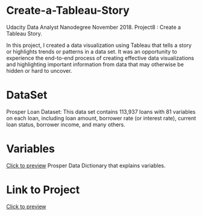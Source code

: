 # Create-a-Tableau-Story
Udacity Data Analyst Nanodegree  November 2018. Project8 : Create a Tableau Story.



In this project, I created a data visualization using Tableau that tells a story or highlights trends or patterns in a data set. It was an opportunity to experience the end-to-end process of creating effective data visualizations and highlighting important information from data that may otherwise be hidden or hard to uncover.

# DataSet 
Prosper Loan Dataset:
This data set contains 113,937 loans with 81 variables on each loan, including loan amount, borrower rate (or interest rate), current loan status, borrower income, and many others. 

# Variables 
[Click to preview](https://docs.google.com/spreadsheets/d/1gDyi_L4UvIrLTEC6Wri5nbaMmkGmLQBk-Yx3z0XDEtI/edit#gid=0) Prosper Data Dictionary that explains variables.
# Link to Project

[Click to preview](https://public.tableau.com/app/profile/bashayer5132/viz/draft_2_proj/Story1)
